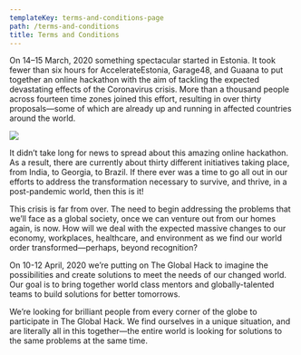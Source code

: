 ```yaml
---
templateKey: terms-and-conditions-page
path: /terms-and-conditions
title: Terms and Conditions
---
```


On 14–15 March, 2020 something spectacular started in Estonia. It took fewer than six hours for AccelerateEstonia, Garage48, and Guaana to put together an online hackathon with the aim of tackling the expected devastating effects of the Coronavirus crisis. More than a thousand people across fourteen time zones joined this effort, resulting in over thirty proposals—some of which are already up and running in affected countries around the world.

![](/img/backstory.png)

It didn’t take long for news to spread about this amazing online hackathon. As a result, there are currently about thirty different initiatives taking place, from India, to Georgia, to Brazil. If there ever was a time to go all out in our efforts to address the transformation necessary to survive, and thrive, in a post-pandemic world, then this is it!

This crisis is far from over. The need to begin addressing the problems that we’ll face as a global society, once we can venture out from our homes again, is now. How will we deal with the expected massive changes to our economy, workplaces, healthcare, and environment as we find our world order transformed—perhaps, beyond recognition?

On 10-12 April, 2020 we’re putting on The Global Hack to imagine the possibilities and create solutions to meet the needs of our changed world. Our goal is to bring together world class mentors and globally-talented teams to build solutions for better tomorrows.

We’re looking for brilliant people from every corner of the globe to participate in The Global Hack. We find ourselves in a unique situation, and are literally all in this together—the entire world is looking for solutions to the same problems at the same time.
